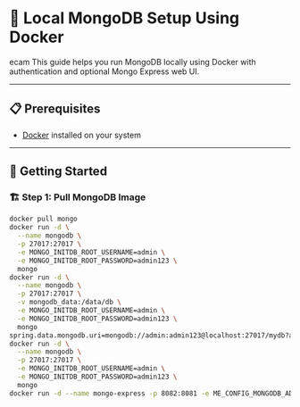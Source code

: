 # 🐳 Local MongoDB Setup Using Docker
ecam
This guide helps you run MongoDB locally using Docker with authentication and optional Mongo Express web UI.

---

## 📋 Prerequisites

- [Docker](https://www.docker.com/products/docker-desktop) installed on your system

---

## 🚀 Getting Started

### 🏗️ Step 1: Pull MongoDB Image

```bash
docker pull mongo
docker run -d \
  --name mongodb \
  -p 27017:27017 \
  -e MONGO_INITDB_ROOT_USERNAME=admin \
  -e MONGO_INITDB_ROOT_PASSWORD=admin123 \
  mongo
docker run -d \
  --name mongodb \
  -p 27017:27017 \
  -v mongodb_data:/data/db \
  -e MONGO_INITDB_ROOT_USERNAME=admin \
  -e MONGO_INITDB_ROOT_PASSWORD=admin123 \
  mongo
spring.data.mongodb.uri=mongodb://admin:admin123@localhost:27017/mydb?authSource=admin
docker run -d \
  --name mongodb \
  -p 27017:27017 \
  -e MONGO_INITDB_ROOT_USERNAME=admin \
  -e MONGO_INITDB_ROOT_PASSWORD=admin123 \
  mongo
docker run -d --name mongo-express -p 8082:8081 -e ME_CONFIG_MONGODB_ADMINUSERNAME=admin -e ME_CONFIG_MONGODB_ADMINPASSWORD=admin123 -e ME_CONFIG_MONGODB_SERVER=mongodb --link mongodb:mongo mongo-express

